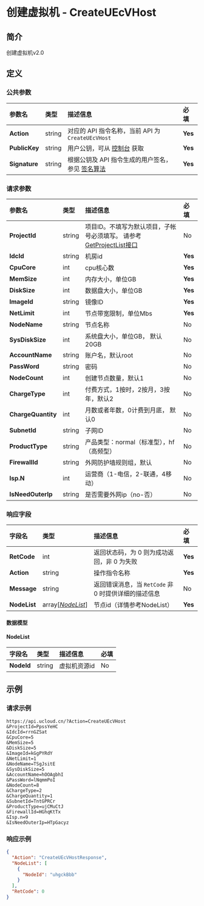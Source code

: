 # 创建虚拟机 - CreateUEcVHost

## 简介

创建虚拟机v2.0









## 定义

### 公共参数

| 参数名 | 类型 | 描述信息 | 必填 |
|:---|:---|:---|:---|
| **Action**     | string  | 对应的 API 指令名称，当前 API 为 `CreateUEcVHost`                        | **Yes** |
| **PublicKey**  | string  | 用户公钥，可从 [控制台](https://console.ucloud.cn/uapi/apikey) 获取                                             | **Yes** |
| **Signature**  | string  | 根据公钥及 API 指令生成的用户签名，参见 [签名算法](api/summary/signature.md)  | **Yes** |

### 请求参数

| 参数名 | 类型 | 描述信息 | 必填 |
|:---|:---|:---|:---|
| **ProjectId** | string | 项目ID。不填写为默认项目，子帐号必须填写。 请参考[GetProjectList接口](https://docs.ucloud.cn/api/summary/get_project_list) |No|
| **IdcId** | string | 机房id |**Yes**|
| **CpuCore** | int | cpu核心数 |**Yes**|
| **MemSize** | int | 内存大小，单位GB |**Yes**|
| **DiskSize** | int | 数据盘大小，单位GB |**Yes**|
| **ImageId** | string | 镜像ID |**Yes**|
| **NetLimit** | int | 节点带宽限制，单位Mbs |**Yes**|
| **NodeName** | string | 节点名称 |No|
| **SysDiskSize** | int | 系统盘大小，单位GB， 默认20GB |No|
| **AccountName** | string | 账户名，默认root |No|
| **PassWord** | string | 密码 |No|
| **NodeCount** | int | 创建节点数量，默认1 |No|
| **ChargeType** | int | 付费方式，1按时，2按月，3按年，默认2 |No|
| **ChargeQuantity** | int | 月数或者年数，0计费到月底， 默认0 |No|
| **SubnetId** | string | 子网ID |No|
| **ProductType** | string | 产品类型：normal（标准型），hf（高频型） |No|
| **FirewallId** | string | 外网防护墙规则组，默认 |No|
| **Isp.N** | int | 运营商（1-电信，2-联通，4移动） |No|
| **IsNeedOuterIp** | string | 是否需要外网ip（no-否） |No|

### 响应字段

| 字段名 | 类型 | 描述信息 | 必填 |
|:---|:---|:---|:---|
| **RetCode** | int | 返回状态码，为 0 则为成功返回，非 0 为失败 |**Yes**|
| **Action** | string | 操作指令名称 |**Yes**|
| **Message** | string | 返回错误消息，当 `RetCode` 非 0 时提供详细的描述信息 |No|
| **NodeList** | array[[*NodeList*](#NodeList)] | 节点id（详情参考NodeList） |**Yes**|

#### 数据模型


#### NodeList

| 字段名 | 类型 | 描述信息 | 必填 |
|:---|:---|:---|:---|
| **NodeId** | string | 虚拟机资源id |No|

## 示例

### 请求示例
    
```
https://api.ucloud.cn/?Action=CreateUEcVHost
&ProjectId=PpssYeHC
&IdcId=rrnGZSat
&CpuCore=5
&MemSize=5
&DiskSize=5
&ImageId=kGgPYRdY
&NetLimit=1
&NodeName=TSgJsitE
&SysDiskSize=5
&AccountName=hOOAgbhI
&PassWord=lNqmmPoI
&NodeCount=8
&ChargeType=2
&ChargeQuantity=1
&SubnetId=TntGPRCr
&ProductType=ujCMuCtJ
&FirewallId=HGhqKtTx
&Isp.n=9
&IsNeedOuterIp=HTpGacyz
```

### 响应示例
    
```json
{
  "Action": "CreateUEcVHostResponse",
  "NodeList": [
    {
      "NodeId": "uhgckBbb"
    }
  ],
  "RetCode": 0
}
```





